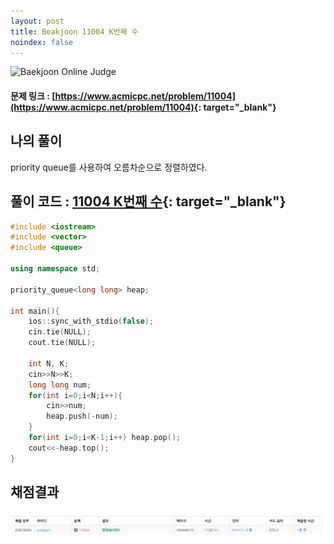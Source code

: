 ```yaml
---
layout: post
title: Beakjoon 11004 K번째 수
noindex: false
---
```


![Baekjoon Online Judge](https://onlinejudgeimages.s3-ap-northeast-1.amazonaws.com/images/boj-og-1200.png)

#### 문제 링크 : [https://www.acmicpc.net/problem/11004](https://www.acmicpc.net/problem/11004){: target="_blank"}


## 나의 풀이
priority queue를 사용하여 오름차순으로 정렬하였다.


## 풀이 코드 : [11004 K번째 수](https://github.com/sun-pyo/algorithm/blob/main/Beakjoon/11004.cpp){: target="_blank"}

```c++
#include <iostream>
#include <vector>
#include <queue>

using namespace std;

priority_queue<long long> heap; 

int main(){
    ios::sync_with_stdio(false);
    cin.tie(NULL);
    cout.tie(NULL);

    int N, K;
    cin>>N>>K;
    long long num;
    for(int i=0;i<N;i++){
        cin>>num;
        heap.push(-num);
    }
    for(int i=0;i<K-1;i++) heap.pop();
    cout<<-heap.top();
}
```


## 채점결과
![49993](\algorithm\img\beakjoon_11004.PNG)
